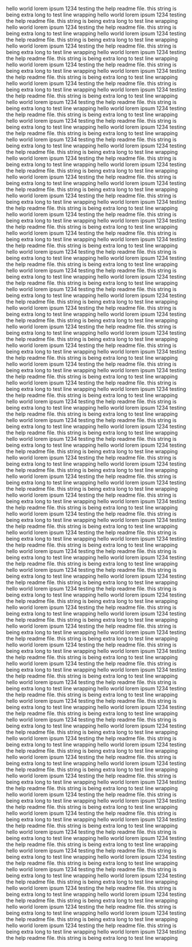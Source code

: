 hello world lorem ipsum 1234 testing the help readme file. this string is being extra long to test line wrapping
hello world lorem ipsum 1234 testing the help readme file. this string is being extra long to test line wrapping
hello world lorem ipsum 1234 testing the help readme file. this string is being extra long to test line wrapping
hello world lorem ipsum 1234 testing the help readme file. this string is being extra long to test line wrapping
hello world lorem ipsum 1234 testing the help readme file. this string is being extra long to test line wrapping
hello world lorem ipsum 1234 testing the help readme file. this string is being extra long to test line wrapping
hello world lorem ipsum 1234 testing the help readme file. this string is being extra long to test line wrapping
hello world lorem ipsum 1234 testing the help readme file. this string is being extra long to test line wrapping
hello world lorem ipsum 1234 testing the help readme file. this string is being extra long to test line wrapping
hello world lorem ipsum 1234 testing the help readme file. this string is being extra long to test line wrapping
hello world lorem ipsum 1234 testing the help readme file. this string is being extra long to test line wrapping
hello world lorem ipsum 1234 testing the help readme file. this string is being extra long to test line wrapping
hello world lorem ipsum 1234 testing the help readme file. this string is being extra long to test line wrapping
hello world lorem ipsum 1234 testing the help readme file. this string is being extra long to test line wrapping
hello world lorem ipsum 1234 testing the help readme file. this string is being extra long to test line wrapping
hello world lorem ipsum 1234 testing the help readme file. this string is being extra long to test line wrapping
hello world lorem ipsum 1234 testing the help readme file. this string is being extra long to test line wrapping
hello world lorem ipsum 1234 testing the help readme file. this string is being extra long to test line wrapping
hello world lorem ipsum 1234 testing the help readme file. this string is being extra long to test line wrapping
hello world lorem ipsum 1234 testing the help readme file. this string is being extra long to test line wrapping
hello world lorem ipsum 1234 testing the help readme file. this string is being extra long to test line wrapping
hello world lorem ipsum 1234 testing the help readme file. this string is being extra long to test line wrapping
hello world lorem ipsum 1234 testing the help readme file. this string is being extra long to test line wrapping
hello world lorem ipsum 1234 testing the help readme file. this string is being extra long to test line wrapping
hello world lorem ipsum 1234 testing the help readme file. this string is being extra long to test line wrapping
hello world lorem ipsum 1234 testing the help readme file. this string is being extra long to test line wrapping
hello world lorem ipsum 1234 testing the help readme file. this string is being extra long to test line wrapping
hello world lorem ipsum 1234 testing the help readme file. this string is being extra long to test line wrapping
hello world lorem ipsum 1234 testing the help readme file. this string is being extra long to test line wrapping
hello world lorem ipsum 1234 testing the help readme file. this string is being extra long to test line wrapping
hello world lorem ipsum 1234 testing the help readme file. this string is being extra long to test line wrapping
hello world lorem ipsum 1234 testing the help readme file. this string is being extra long to test line wrapping
hello world lorem ipsum 1234 testing the help readme file. this string is being extra long to test line wrapping
hello world lorem ipsum 1234 testing the help readme file. this string is being extra long to test line wrapping
hello world lorem ipsum 1234 testing the help readme file. this string is being extra long to test line wrapping
hello world lorem ipsum 1234 testing the help readme file. this string is being extra long to test line wrapping
hello world lorem ipsum 1234 testing the help readme file. this string is being extra long to test line wrapping
hello world lorem ipsum 1234 testing the help readme file. this string is being extra long to test line wrapping
hello world lorem ipsum 1234 testing the help readme file. this string is being extra long to test line wrapping
hello world lorem ipsum 1234 testing the help readme file. this string is being extra long to test line wrapping
hello world lorem ipsum 1234 testing the help readme file. this string is being extra long to test line wrapping
hello world lorem ipsum 1234 testing the help readme file. this string is being extra long to test line wrapping
hello world lorem ipsum 1234 testing the help readme file. this string is being extra long to test line wrapping
hello world lorem ipsum 1234 testing the help readme file. this string is being extra long to test line wrapping
hello world lorem ipsum 1234 testing the help readme file. this string is being extra long to test line wrapping
hello world lorem ipsum 1234 testing the help readme file. this string is being extra long to test line wrapping
hello world lorem ipsum 1234 testing the help readme file. this string is being extra long to test line wrapping
hello world lorem ipsum 1234 testing the help readme file. this string is being extra long to test line wrapping
hello world lorem ipsum 1234 testing the help readme file. this string is being extra long to test line wrapping
hello world lorem ipsum 1234 testing the help readme file. this string is being extra long to test line wrapping
hello world lorem ipsum 1234 testing the help readme file. this string is being extra long to test line wrapping
hello world lorem ipsum 1234 testing the help readme file. this string is being extra long to test line wrapping
hello world lorem ipsum 1234 testing the help readme file. this string is being extra long to test line wrapping
hello world lorem ipsum 1234 testing the help readme file. this string is being extra long to test line wrapping
hello world lorem ipsum 1234 testing the help readme file. this string is being extra long to test line wrapping
hello world lorem ipsum 1234 testing the help readme file. this string is being extra long to test line wrapping
hello world lorem ipsum 1234 testing the help readme file. this string is being extra long to test line wrapping
hello world lorem ipsum 1234 testing the help readme file. this string is being extra long to test line wrapping
hello world lorem ipsum 1234 testing the help readme file. this string is being extra long to test line wrapping
hello world lorem ipsum 1234 testing the help readme file. this string is being extra long to test line wrapping
hello world lorem ipsum 1234 testing the help readme file. this string is being extra long to test line wrapping
hello world lorem ipsum 1234 testing the help readme file. this string is being extra long to test line wrapping
hello world lorem ipsum 1234 testing the help readme file. this string is being extra long to test line wrapping
hello world lorem ipsum 1234 testing the help readme file. this string is being extra long to test line wrapping
hello world lorem ipsum 1234 testing the help readme file. this string is being extra long to test line wrapping
hello world lorem ipsum 1234 testing the help readme file. this string is being extra long to test line wrapping
hello world lorem ipsum 1234 testing the help readme file. this string is being extra long to test line wrapping
hello world lorem ipsum 1234 testing the help readme file. this string is being extra long to test line wrapping
hello world lorem ipsum 1234 testing the help readme file. this string is being extra long to test line wrapping
hello world lorem ipsum 1234 testing the help readme file. this string is being extra long to test line wrapping
hello world lorem ipsum 1234 testing the help readme file. this string is being extra long to test line wrapping
hello world lorem ipsum 1234 testing the help readme file. this string is being extra long to test line wrapping
hello world lorem ipsum 1234 testing the help readme file. this string is being extra long to test line wrapping
hello world lorem ipsum 1234 testing the help readme file. this string is being extra long to test line wrapping
hello world lorem ipsum 1234 testing the help readme file. this string is being extra long to test line wrapping
hello world lorem ipsum 1234 testing the help readme file. this string is being extra long to test line wrapping
hello world lorem ipsum 1234 testing the help readme file. this string is being extra long to test line wrapping
hello world lorem ipsum 1234 testing the help readme file. this string is being extra long to test line wrapping
hello world lorem ipsum 1234 testing the help readme file. this string is being extra long to test line wrapping
hello world lorem ipsum 1234 testing the help readme file. this string is being extra long to test line wrapping
hello world lorem ipsum 1234 testing the help readme file. this string is being extra long to test line wrapping
hello world lorem ipsum 1234 testing the help readme file. this string is being extra long to test line wrapping
hello world lorem ipsum 1234 testing the help readme file. this string is being extra long to test line wrapping
hello world lorem ipsum 1234 testing the help readme file. this string is being extra long to test line wrapping
hello world lorem ipsum 1234 testing the help readme file. this string is being extra long to test line wrapping
hello world lorem ipsum 1234 testing the help readme file. this string is being extra long to test line wrapping
hello world lorem ipsum 1234 testing the help readme file. this string is being extra long to test line wrapping
hello world lorem ipsum 1234 testing the help readme file. this string is being extra long to test line wrapping
hello world lorem ipsum 1234 testing the help readme file. this string is being extra long to test line wrapping
hello world lorem ipsum 1234 testing the help readme file. this string is being extra long to test line wrapping
hello world lorem ipsum 1234 testing the help readme file. this string is being extra long to test line wrapping
hello world lorem ipsum 1234 testing the help readme file. this string is being extra long to test line wrapping
hello world lorem ipsum 1234 testing the help readme file. this string is being extra long to test line wrapping
hello world lorem ipsum 1234 testing the help readme file. this string is being extra long to test line wrapping
hello world lorem ipsum 1234 testing the help readme file. this string is being extra long to test line wrapping
hello world lorem ipsum 1234 testing the help readme file. this string is being extra long to test line wrapping
hello world lorem ipsum 1234 testing the help readme file. this string is being extra long to test line wrapping
hello world lorem ipsum 1234 testing the help readme file. this string is being extra long to test line wrapping
hello world lorem ipsum 1234 testing the help readme file. this string is being extra long to test line wrapping
hello world lorem ipsum 1234 testing the help readme file. this string is being extra long to test line wrapping
